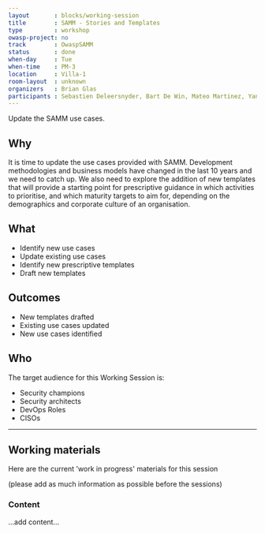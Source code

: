 ```yaml
---
layout       : blocks/working-session
title        : SAMM - Stories and Templates
type         : workshop
owasp-project: no
track        : OwaspSAMM
status       : done
when-day     : Tue
when-time    : PM-3
location     : Villa-1
room-layout  : unknown
organizers   : Brian Glas
participants : Sebastien Deleersnyder, Bart De Win, Mateo Martinez, Yan Kravchenko, Viktor Lindstrom, Fabien Thalgott
---
```


Update the SAMM use cases.

## Why

It is time to update the use cases provided with SAMM. Development methodologies and business models have changed in the last 10 years and we need to catch up. We also need to explore the addition of new templates that will provide a starting point for prescriptive guidance in which activities to prioritise, and which maturity targets to aim for, depending on the demographics and corporate culture of an organisation.

## What

- Identify new use cases
- Update existing use cases
- Identify new prescriptive templates
- Draft new templates

## Outcomes

- New templates drafted
- Existing use cases updated
- New use cases identified

## Who

The target audience for this Working Session is:

- Security champions
- Security architects
- DevOps Roles
- CISOs

--- 

## Working materials

Here are the current 'work in progress' materials for this session 

(please add as much information as possible before the sessions)

### Content

...add content...


